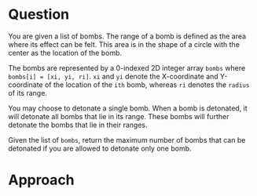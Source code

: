 # Question
You are given a list of bombs. The range of a bomb is defined as the area where its effect can be felt. 
This area is in the shape of a circle with the center as the location of the bomb.

The bombs are represented by a 0-indexed 2D integer array ```bombs``` where ```bombs[i] = [xi, yi, ri]```. ```xi``` and ```yi``` denote the X-coordinate and Y-coordinate of the location of the ```ith``` bomb, whereas ```ri``` denotes the ```radius``` of its range.

You may choose to detonate a single bomb. 
When a bomb is detonated, it will detonate all bombs that lie in its range. 
These bombs will further detonate the bombs that lie in their ranges.

Given the list of ```bombs```, return the maximum number of bombs that can be detonated if you are allowed to detonate only one bomb.

# Approach
